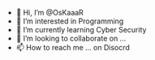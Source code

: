 - 👋 Hi, I’m @OsKaaaR
- 👀 I’m interested in Programming
- 🌱 I’m currently learning Cyber Security
- 💞️ I’m looking to collaborate on ...
- 📫 How to reach me ... on Disocrd

<!---
OsKaaaR/OsKaaaR is a ✨ special ✨ repository because its `README.md` (this file) appears on your GitHub profile.
You can click the Preview link to take a look at your changes.
--->
